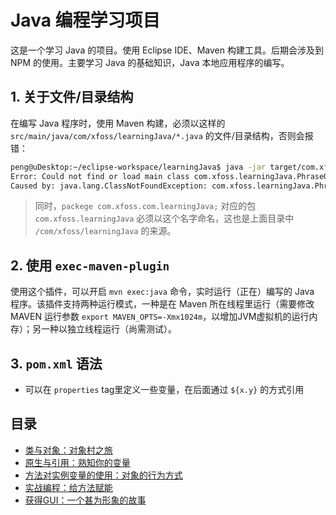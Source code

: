 # Java 编程学习项目

这是一个学习 Java 的项目。使用 Eclipse IDE、Maven 构建工具。后期会涉及到 NPM 的使用。主要学习 Java 的基础知识，Java 本地应用程序的编写。

## 1. 关于文件/目录结构

在编写 Java 程序时，使用 Maven 构建，必须以这样的 `src/main/java/com/xfoss/learningJava/*.java` 的文件/目录结构，否则会报错：

```bash
peng@uDesktop:~/eclipse-workspace/learningJava$ java -jar target/com.xfoss.learningJava-0.0.1.jar
Error: Could not find or load main class com.xfoss.learningJava.PhraseOMatic
Caused by: java.lang.ClassNotFoundException: com.xfoss.learningJava.PhraseOMatic
```

> 同时，`packege com.xfoss.com.learningJava;` 对应的包 `com.xfoss.learningJava` 必须以这个名字命名，这也是上面目录中 `/com/xfoss/learningJava` 的来源。

## 2. 使用 `exec-maven-plugin`

使用这个插件，可以开启 `mvn exec:java` 命令，实时运行（正在）编写的 Java 程序。该插件支持两种运行模式，一种是在 Maven 所在线程里运行（需要修改 MAVEN 运行参数 `export MAVEN_OPTS=-Xmx1024m`，以增加JVM虚拟机的运行内存）；另一种以独立线程运行（尚需测试）。

## 3. `pom.xml` 语法


- 可以在 `properties` tag里定义一些变量，在后面通过 `${x.y}` 的方式引用

## 目录

- [类与对象：对象村之旅](docs/Ch02_Class_and_Object_A_Trip_to_Objectville.md)
- [原生与引用：熟知你的变量](docs/Ch03_Primitives_and_References_Know_Your_Variables.md)
- [方法对实例变量的使用：对象的行为方式](docs/Ch04_Methods_Use_Instance_Variables_How_Objects_Behave.md)
- [实战编程：给方法赋能](docs/Ch05_Writing_a_Program_Extra-Strength_Methods.md)
- [获得GUI：一个甚为形象的故事](docs/Ch12_Getting_GUI_A_Very_Graphic_Story.md)
